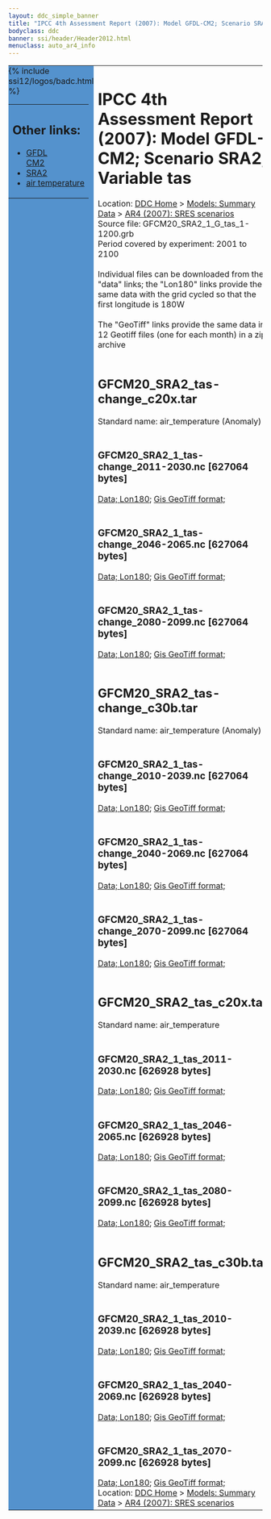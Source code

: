 ```yaml
---
layout: ddc_simple_banner
title: "IPCC 4th Assessment Report (2007): Model GFDL-CM2; Scenario SRA2; Variable tas"
bodyclass: ddc
banner: ssi/header/Header2012.html
menuclass: auto_ar4_info
---
```



<table width="100%" border="0" cellspacing="0" cellpadding="0" style="border-collapse: collapse;">
<tr style="margin:0;padding:0;border:0;">
<td style="margin:0;padding:0;border:0;height:1pt;width:150pt;background:#5492CD;" valign="top" >

<div id="lh-col2" class="auto_ar4_info">
<table class="menumain" bgcolor="#5492CD" cellspacing="0" width="100%" border="0">
<tr><td>
<h2> Other links:</h2>
<ul>
<li><a href="/auto/ar4/model-GFDL-CM2.html">GFDL<br/>CM2</a></li>
<li><a href="/auto/ar4/scenario-SRA2.html">SRA2</a></li>
<li><a href="/auto/ar4/var-air_temperature.html">air temperature</a></li>
</ul>
</td></tr>
{% include ssi12/logos/badc.html %}
</table>
</div>
</td>
<td><h1>IPCC 4th Assessment Report (2007): Model GFDL-CM2; Scenario SRA2; Variable tas</h1>

<!-- Breadcrumb1 -->
<div id="breadcrumb1" align="left">
Location: <a href="/index.html">DDC Home</a> > <a href="/sim/gcm_clim/">Models: Summary Data</a>
> <a href="/sim/gcm_clim/SRES_AR4/index.html">AR4 (2007): SRES scenarios</a>
</div>
<!-- End of Breadcrumb1 -->Source file: GFCM20_SRA2_1_G_tas_1-1200.grb
<br/>
Period covered by experiment: 2001 to 2100<br/>
<br/>Individual files can be downloaded from the "data" links; the "Lon180" links provide the same data
         with the grid cycled so that the first longitude is 180W<br/>
<br/>The "GeoTiff" links provide the same data in 12 Geotiff files (one for each month)
          in a zip archive<br/>
<br/><h2>GFCM20_SRA2_tas-change_c20x.tar</h2>
Standard name: air_temperature (Anomaly)<br>
<br/><h3>GFCM20_SRA2_1_tas-change_2011-2030.nc [627064 bytes]</h3>
<a href="http://apps.ipcc-data.org/cgi-bin/downl/ar4_nc/tas/GFCM20_SRA2_1_tas-change_2011-2030.nc">Data; </a><a href="http://apps.ipcc-data.org/cgi-bin/downl/ar4_nc/tas/GFCM20_SRA2_1_tas-change_2011-2030.cyto180.nc"> Lon180</a>; <a href="/cgi-bin/downl/ar4_tif/tas/GFCM20_SRA2_1_tas-change_2011-2030.zip">Gis GeoTiff format; </a><br/>
<br/><h3>GFCM20_SRA2_1_tas-change_2046-2065.nc [627064 bytes]</h3>
<a href="http://apps.ipcc-data.org/cgi-bin/downl/ar4_nc/tas/GFCM20_SRA2_1_tas-change_2046-2065.nc">Data; </a><a href="http://apps.ipcc-data.org/cgi-bin/downl/ar4_nc/tas/GFCM20_SRA2_1_tas-change_2046-2065.cyto180.nc"> Lon180</a>; <a href="/cgi-bin/downl/ar4_tif/tas/GFCM20_SRA2_1_tas-change_2046-2065.zip">Gis GeoTiff format; </a><br/>
<br/><h3>GFCM20_SRA2_1_tas-change_2080-2099.nc [627064 bytes]</h3>
<a href="http://apps.ipcc-data.org/cgi-bin/downl/ar4_nc/tas/GFCM20_SRA2_1_tas-change_2080-2099.nc">Data; </a><a href="http://apps.ipcc-data.org/cgi-bin/downl/ar4_nc/tas/GFCM20_SRA2_1_tas-change_2080-2099.cyto180.nc"> Lon180</a>; <a href="/cgi-bin/downl/ar4_tif/tas/GFCM20_SRA2_1_tas-change_2080-2099.zip">Gis GeoTiff format; </a><br/>
<br/><h2>GFCM20_SRA2_tas-change_c30b.tar</h2>
Standard name: air_temperature (Anomaly)<br>
<br/><h3>GFCM20_SRA2_1_tas-change_2010-2039.nc [627064 bytes]</h3>
<a href="http://apps.ipcc-data.org/cgi-bin/downl/ar4_nc/tas/GFCM20_SRA2_1_tas-change_2010-2039.nc">Data; </a><a href="http://apps.ipcc-data.org/cgi-bin/downl/ar4_nc/tas/GFCM20_SRA2_1_tas-change_2010-2039.cyto180.nc"> Lon180</a>; <a href="/cgi-bin/downl/ar4_tif/tas/GFCM20_SRA2_1_tas-change_2010-2039.zip">Gis GeoTiff format; </a><br/>
<br/><h3>GFCM20_SRA2_1_tas-change_2040-2069.nc [627064 bytes]</h3>
<a href="http://apps.ipcc-data.org/cgi-bin/downl/ar4_nc/tas/GFCM20_SRA2_1_tas-change_2040-2069.nc">Data; </a><a href="http://apps.ipcc-data.org/cgi-bin/downl/ar4_nc/tas/GFCM20_SRA2_1_tas-change_2040-2069.cyto180.nc"> Lon180</a>; <a href="/cgi-bin/downl/ar4_tif/tas/GFCM20_SRA2_1_tas-change_2040-2069.zip">Gis GeoTiff format; </a><br/>
<br/><h3>GFCM20_SRA2_1_tas-change_2070-2099.nc [627064 bytes]</h3>
<a href="http://apps.ipcc-data.org/cgi-bin/downl/ar4_nc/tas/GFCM20_SRA2_1_tas-change_2070-2099.nc">Data; </a><a href="http://apps.ipcc-data.org/cgi-bin/downl/ar4_nc/tas/GFCM20_SRA2_1_tas-change_2070-2099.cyto180.nc"> Lon180</a>; <a href="/cgi-bin/downl/ar4_tif/tas/GFCM20_SRA2_1_tas-change_2070-2099.zip">Gis GeoTiff format; </a><br/>
<br/><h2>GFCM20_SRA2_tas_c20x.tar</h2>
Standard name: air_temperature<br>
<br/><h3>GFCM20_SRA2_1_tas_2011-2030.nc [626928 bytes]</h3>
<a href="http://apps.ipcc-data.org/cgi-bin/downl/ar4_nc/tas/GFCM20_SRA2_1_tas_2011-2030.nc">Data; </a><a href="http://apps.ipcc-data.org/cgi-bin/downl/ar4_nc/tas/GFCM20_SRA2_1_tas_2011-2030.cyto180.nc"> Lon180</a>; <a href="/cgi-bin/downl/ar4_tif/tas/GFCM20_SRA2_1_tas_2011-2030.zip">Gis GeoTiff format; </a><br/>
<br/><h3>GFCM20_SRA2_1_tas_2046-2065.nc [626928 bytes]</h3>
<a href="http://apps.ipcc-data.org/cgi-bin/downl/ar4_nc/tas/GFCM20_SRA2_1_tas_2046-2065.nc">Data; </a><a href="http://apps.ipcc-data.org/cgi-bin/downl/ar4_nc/tas/GFCM20_SRA2_1_tas_2046-2065.cyto180.nc"> Lon180</a>; <a href="/cgi-bin/downl/ar4_tif/tas/GFCM20_SRA2_1_tas_2046-2065.zip">Gis GeoTiff format; </a><br/>
<br/><h3>GFCM20_SRA2_1_tas_2080-2099.nc [626928 bytes]</h3>
<a href="http://apps.ipcc-data.org/cgi-bin/downl/ar4_nc/tas/GFCM20_SRA2_1_tas_2080-2099.nc">Data; </a><a href="http://apps.ipcc-data.org/cgi-bin/downl/ar4_nc/tas/GFCM20_SRA2_1_tas_2080-2099.cyto180.nc"> Lon180</a>; <a href="/cgi-bin/downl/ar4_tif/tas/GFCM20_SRA2_1_tas_2080-2099.zip">Gis GeoTiff format; </a><br/>
<br/><h2>GFCM20_SRA2_tas_c30b.tar</h2>
Standard name: air_temperature<br>
<br/><h3>GFCM20_SRA2_1_tas_2010-2039.nc [626928 bytes]</h3>
<a href="http://apps.ipcc-data.org/cgi-bin/downl/ar4_nc/tas/GFCM20_SRA2_1_tas_2010-2039.nc">Data; </a><a href="http://apps.ipcc-data.org/cgi-bin/downl/ar4_nc/tas/GFCM20_SRA2_1_tas_2010-2039.cyto180.nc"> Lon180</a>; <a href="/cgi-bin/downl/ar4_tif/tas/GFCM20_SRA2_1_tas_2010-2039.zip">Gis GeoTiff format; </a><br/>
<br/><h3>GFCM20_SRA2_1_tas_2040-2069.nc [626928 bytes]</h3>
<a href="http://apps.ipcc-data.org/cgi-bin/downl/ar4_nc/tas/GFCM20_SRA2_1_tas_2040-2069.nc">Data; </a><a href="http://apps.ipcc-data.org/cgi-bin/downl/ar4_nc/tas/GFCM20_SRA2_1_tas_2040-2069.cyto180.nc"> Lon180</a>; <a href="/cgi-bin/downl/ar4_tif/tas/GFCM20_SRA2_1_tas_2040-2069.zip">Gis GeoTiff format; </a><br/>
<br/><h3>GFCM20_SRA2_1_tas_2070-2099.nc [626928 bytes]</h3>
<a href="http://apps.ipcc-data.org/cgi-bin/downl/ar4_nc/tas/GFCM20_SRA2_1_tas_2070-2099.nc">Data; </a><a href="http://apps.ipcc-data.org/cgi-bin/downl/ar4_nc/tas/GFCM20_SRA2_1_tas_2070-2099.cyto180.nc"> Lon180</a>; <a href="/cgi-bin/downl/ar4_tif/tas/GFCM20_SRA2_1_tas_2070-2099.zip">Gis GeoTiff format; </a><br/>
<!-- Breadcrumb2 -->
<div id="breadcrumb2" align="left">
Location: <a href="/index.html">DDC Home</a> > <a href="/sim/gcm_clim/">Models: Summary Data</a>
> <a href="/sim/gcm_clim/SRES_AR4/index.html">AR4 (2007): SRES scenarios</a>
</div>
<!-- End of Breadcrumb2 --></td></tr></table>
